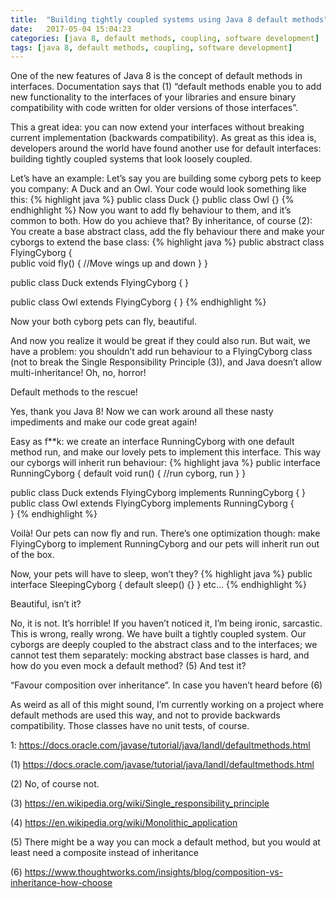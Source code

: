 ```yaml
---
title:  "Building tightly coupled systems using Java 8 default methods"
date:   2017-05-04 15:04:23
categories: [java 8, default methods, coupling, software development]
tags: [java 8, default methods, coupling, software development]
---
```


One of the new features of Java 8 is the concept of default methods in interfaces. Documentation says that (1) “default methods enable you to add new functionality to the interfaces of your libraries and ensure binary compatibility with code written for older versions of those interfaces”.

This a great idea: you can now extend your interfaces without breaking current implementation (backwards compatibility).
As great as this idea is, developers around the world have found another use for default interfaces: building tightly coupled systems that look loosely coupled.

Let’s have an example: Let’s say you are building some cyborg pets to keep you company: A Duck and an Owl. Your code would look something like this:
{% highlight java %}
public class Duck {}
public class Owl {} 
{% endhighlight %}
Now you want to add fly behaviour to them, and it’s common to both. How do you achieve that? By inheritance, of course (2): You create a base abstract class, add the fly behaviour there and make your cyborgs to extend the base class:
{% highlight java %}
public abstract class FlyingCyborg {	
	public void fly() {
	//Move wings up and down
	}
}

public class Duck extends FlyingCyborg {
}

public class Owl extends FlyingCyborg {	
}
{% endhighlight %}

Now your both cyborg pets can fly, beautiful.

And now you realize it would be great if they could also run. But wait, we have a problem: you shouldn’t add run behaviour to a FlyingCyborg class (not to break the Single Responsibility Principle (3)), and Java doesn’t allow multi-inheritance! Oh, no, horror!

Default methods to the rescue!

Yes, thank you Java 8! Now we can work around all these nasty impediments and make our code great again! 

Easy as f**k: we create an interface RunningCyborg with one default method run, and make our lovely pets to implement this interface. This way our cyborgs will inherit run behaviour:
{% highlight java %}
public interface RunningCyborg {
	default void run() {
		//run cyborg, run
	}
}

public class Duck extends FlyingCyborg implements RunningCyborg {
}
public class Owl extends FlyingCyborg implements RunningCyborg {	
}
{% endhighlight %}

Voilà! Our pets can now fly and run. There’s one optimization though: make FlyingCyborg to implement RunningCyborg and our pets will inherit run out of the box. 

Now, your pets will have to sleep, won’t they? 
{% highlight java %}
public interface SleepingCyborg {
	default sleep() {}
}
etc...
{% endhighlight %}

Beautiful, isn’t it?

No, it is not. It’s horrible! If you haven’t noticed it, I’m being ironic, sarcastic. This is wrong, really wrong. We have built a tightly coupled system. Our cyborgs are deeply coupled to the abstract class and to the interfaces; we cannot test them separately: mocking abstract base classes is hard, and how do you even mock a default method? (5) And test it?

“Favour composition over inheritance”. In case you haven’t heard before (6)

As weird as all of this might sound, I’m currently working on a project where default methods are used this way, and not to provide backwards compatibility. Those classes have no unit tests, of course. 

<a name="myfootnote1">1</a>: https://docs.oracle.com/javase/tutorial/java/IandI/defaultmethods.html

(1)	https://docs.oracle.com/javase/tutorial/java/IandI/defaultmethods.html

(2)	No, of course not.

(3)	https://en.wikipedia.org/wiki/Single_responsibility_principle

(4)	https://en.wikipedia.org/wiki/Monolithic_application

(5)	There might be a way you can mock a default method, but you would at least need a composite instead of inheritance

(6)	https://www.thoughtworks.com/insights/blog/composition-vs-inheritance-how-choose
